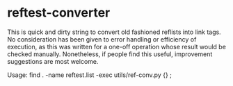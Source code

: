 reftest-converter
=================

This is quick and dirty string to convert old fashioned reflists into link
tags.  No consideration has been given to error handling or efficiency of
execution, as this was written for a one-off operation whose result would be
checked manually. Nonetheless, if people find this useful, improvement
suggestions are most welcome.

Usage:
find . -name reftest.list -exec utils/ref-conv.py {} \;
